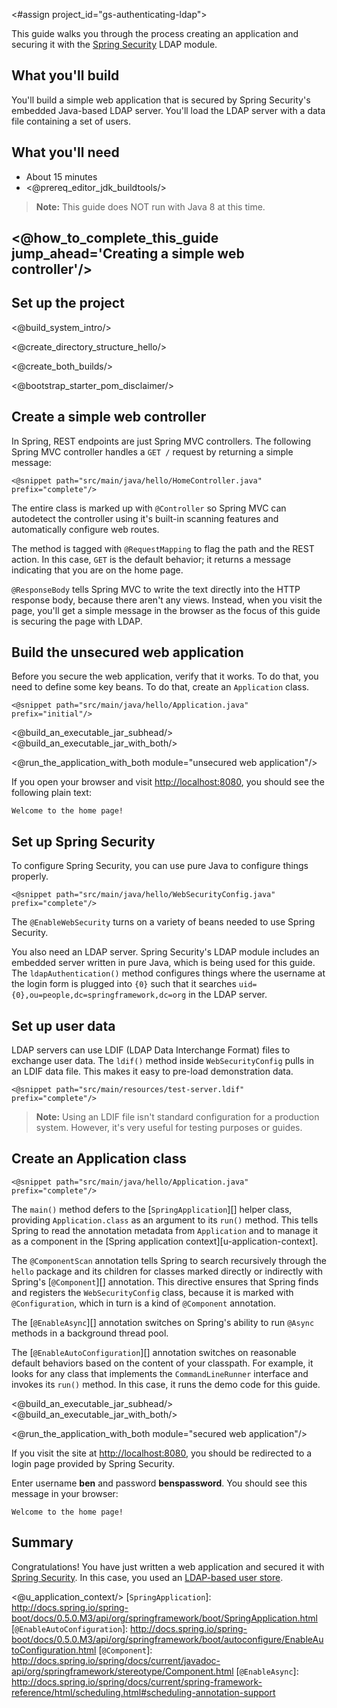 <#assign project_id="gs-authenticating-ldap">

This guide walks you through the process creating an application and securing it with the [Spring Security](http://projects.spring.io/spring-security/) LDAP module.

What you'll build
-----------------

You'll build a simple web application that is secured by Spring Security's embedded Java-based LDAP server. You'll load the LDAP server with a data file containing a set of users.

What you'll need
----------------

 - About 15 minutes
 - <@prereq_editor_jdk_buildtools/>
 
> **Note:** This guide does NOT run with Java 8 at this time.

## <@how_to_complete_this_guide jump_ahead='Creating a simple web controller'/>


<a name="scratch"></a>
Set up the project
------------------

<@build_system_intro/>

<@create_directory_structure_hello/>


<@create_both_builds/>

<@bootstrap_starter_pom_disclaimer/>


<a name="initial"></a>
Create a simple web controller
--------------------------------
In Spring, REST endpoints are just Spring MVC controllers. The following Spring MVC controller handles a `GET /` request by returning a simple message:

    <@snippet path="src/main/java/hello/HomeController.java" prefix="complete"/>
    
The entire class is marked up with `@Controller` so Spring MVC can autodetect the controller using it's built-in scanning features and automatically configure web routes.

The method is tagged with `@RequestMapping` to flag the path and the REST action. In this case, `GET` is the default behavior; it returns a message indicating that you are on the home page. 

`@ResponseBody` tells Spring MVC to write the text directly into the HTTP response body, because there aren't any views. Instead, when you visit the page, you'll get a simple message in the browser as the focus of this guide is securing the page with LDAP.

Build the unsecured web application
-----------------------------------
Before you secure the web application, verify that it works. To do that, you need to define some key beans. To do that, create an `Application` class.

    <@snippet path="src/main/java/hello/Application.java" prefix="initial"/>
    
<@build_an_executable_jar_subhead/>
<@build_an_executable_jar_with_both/>

<@run_the_application_with_both module="unsecured web application"/>

If you open your browser and visit <http://localhost:8080>, you should see the following plain text:

```
Welcome to the home page!
```

Set up Spring Security
----------------------------
To configure Spring Security, you can use pure Java to configure things properly.

    <@snippet path="src/main/java/hello/WebSecurityConfig.java" prefix="complete"/>
    
The `@EnableWebSecurity` turns on a variety of beans needed to use Spring Security.

You also need an LDAP server. Spring Security's LDAP module includes an embedded server written in pure Java, which is being used for this guide. The `ldapAuthentication()` method configures things where the username at the login form is plugged into `{0}` such that it searches `uid={0},ou=people,dc=springframework,dc=org` in the LDAP server.

Set up user data
--------------------
LDAP servers can use LDIF (LDAP Data Interchange Format) files to exchange user data. The `ldif()` method inside `WebSecurityConfig` pulls in an LDIF data file. This makes it easy to pre-load demonstration data.

    <@snippet path="src/main/resources/test-server.ldif" prefix="complete"/>
    
> **Note:** Using an LDIF file isn't standard configuration for a production system. However, it's very useful for testing purposes or guides.


Create an Application class
---------------------------

    <@snippet path="src/main/java/hello/Application.java" prefix="complete"/>

The `main()` method defers to the [`SpringApplication`][] helper class, providing `Application.class` as an argument to its `run()` method. This tells Spring to read the annotation metadata from `Application` and to manage it as a component in the [Spring application context][u-application-context].

The `@ComponentScan` annotation tells Spring to search recursively through the `hello` package and its children for classes marked directly or indirectly with Spring's [`@Component`][] annotation. This directive ensures that Spring finds and registers the `WebSecurityConfig` class, because it is marked with `@Configuration`, which in turn is a kind of `@Component` annotation.

The [`@EnableAsync`][] annotation switches on Spring's ability to run `@Async` methods in a background thread pool.

The [`@EnableAutoConfiguration`][] annotation switches on reasonable default behaviors based on the content of your classpath. For example, it looks for any class that implements the `CommandLineRunner` interface and invokes its `run()` method. In this case, it runs the demo code for this guide.

<@build_an_executable_jar_subhead/>
<@build_an_executable_jar_with_both/>

<@run_the_application_with_both module="secured web application"/>

If you visit the site at [http://localhost:8080](http://localhost:8080), you should be redirected to a login page provided by Spring Security.

Enter username **ben** and password **benspassword**. You should see this message in your browser:

```
Welcome to the home page!
```

Summary
-------
Congratulations! You have just written a web application and secured it with [Spring Security](http://docs.spring.io/spring-security/site/docs/3.2.x/reference/html/). In this case, you used an [LDAP-based user store](http://docs.spring.io/spring-security/site/docs/3.2.x/reference/html/ldap.html).

<@u_application_context/>
[`SpringApplication`]: http://docs.spring.io/spring-boot/docs/0.5.0.M3/api/org/springframework/boot/SpringApplication.html
[`@EnableAutoConfiguration`]: http://docs.spring.io/spring-boot/docs/0.5.0.M3/api/org/springframework/boot/autoconfigure/EnableAutoConfiguration.html
[`@Component`]: http://docs.spring.io/spring/docs/current/javadoc-api/org/springframework/stereotype/Component.html
[`@EnableAsync`]: http://docs.spring.io/spring/docs/current/spring-framework-reference/html/scheduling.html#scheduling-annotation-support

